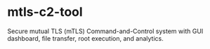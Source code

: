 # mtls-c2-tool
Secure mutual TLS (mTLS) Command-and-Control system with GUI dashboard, file transfer, root execution, and analytics.
